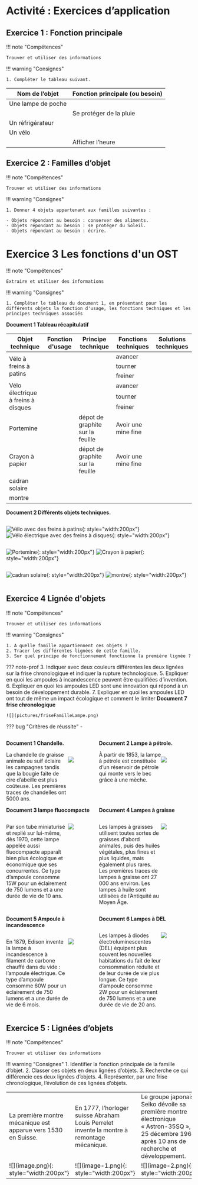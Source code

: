# Activité : Exercices d’application

## Exercice 1 : Fonction principale

!!! note "Compétences"

    Trouver et utiliser des informations 

!!! warning "Consignes"

    1. Compléter le tableau suivant.  


| Nom de l’objet  | Fonction principale (ou besoin)  |
|--|--|
| Une lampe de poche  |   |
|  |  Se protéger de la pluie |
| Un réfrigérateur |  |
| Un vélo  |    |
|  |  Afficher l’heure |


## Exercice 2 : Familles d’objet 



!!! note "Compétences"

    Trouver et utiliser des informations 

!!! warning "Consignes"

    1. Donner 4 objets appartenant aux familles suivantes :  
    
    - Objets répondant au besoin : conserver des aliments.
    - Objets répondant au besoin : se protéger du Soleil.  
    - Objets répondant au besoin : écrire. 


# Exercice 3 Les fonctions d'un OST

!!! note "Compétences"

    Extraire et utiliser des informations 

!!! warning "Consignes"

    1. Compléter le tableau du document 1, en présentant pour les différents objets la fonction d'usage, les fonctions techniques et les principes techniques associés
    
<div markdown style="break-inside: avoid;">

**Document 1 Tableau récapitulatif**
<table><thead>
  <tr>
    <th>Objet technique</th>
    <th>Fonction d'usage</th>
    <th>Principe technique</th>
    <th>Fonctions techniques</th>
    <th>Solutions techniques</th>
  </tr></thead>
<tbody>
  <tr>
    <td rowspan="3">Vélo à freins à patins</td>
    <td rowspan="3"></td>
    <td rowspan="3"></td>
    <td>avancer</td>
    <td></td>
  </tr>
  <tr>
    <td>tourner</td>
    <td></td>
  </tr>
  <tr>
    <td>freiner</td>
    <td></td>
  </tr>
  <tr>
    <td rowspan="3">Vélo électrique à freins à disques</td>
    <td rowspan="3"></td>
    <td rowspan="3"></td>
    <td>avancer</td>
    <td></td>
  </tr>
  <tr>
    <td>tourner</td>
    <td></td>
  </tr>
  <tr>
    <td>freiner</td>
    <td></td>
  </tr>
  <tr>
    <td>Portemine</td>
    <td></td>
    <td>dépot de graphite sur la feuille</td>
    <td>Avoir une mine fine</td>
    <td></td>
  </tr>
  <tr>
    <td>Crayon à papier</td>
    <td></td>
    <td>dépot de graphite sur la feuille</td>
    <td>Avoir une mine fine</td>
    <td></td>
  </tr>
  <tr>
    <td>cadran solaire</td>
    <td></td>
    <td></td>
    <td></td>
    <td></td>
  </tr>
  <tr>
    <td>montre</td>
    <td></td>
    <td></td>
    <td></td>
    <td></td>
  </tr>
</tbody>
</table>

</div>

<div markdown style="break-inside: avoid;">


**Document 2 Différents objets techniques.**

<div markdown style="display: flex; flex-direction:row" > 

![Vélo avec des freins à patins](pictures/velo_patins.png){: style="width:200px"}
![Vélo électrique avec des freins à disques](pictures/veloDisque.jpeg){: style="width:200px"}
</div>

<div markdown style="display: flex; flex-direction:row" > 

![Portemine](pictures/portemine.png){: style="width:200px"}
![Crayon à papier](pictures/crayonPapier.png){: style="width:200px"}
</div>

<div markdown style="display: flex; flex-direction:row" > 

![cadran solaire](pictures/cadranSolaire.png){: style="width:200px"}
![montre](pictures/montre.jpg){: style="width:200px"}
</div>
</div>

## Exercice 4 Lignée d'objets 

!!! note "Compétences"

    Trouver et utiliser des informations 

!!! warning "Consignes"

    1. A quelle famille appartiennent ces objets ? 
    2. Tracer les différentes lignées de cette famille.
    3. Sur quel principe de fonctionnement fonctionne la première lignée ?


??? note-prof
    3. Indiquer avec deux couleurs différentes les deux lignées sur la frise chronologique et indiquer la rupture technologique.
    5. Expliquer en quoi les ampoules à incandescence peuvent être qualifiées d’invention. 
    6. Expliquer en quoi les ampoules LED sont une innovation qui répond à un besoin de développement durable.
    7. Expliquer en quoi les ampoules LED ont tout de même un impact écologique  et comment le limiter
    **Document 7 frise chronologique**

    ![](pictures/friseFamilleLampe.png)


    
??? bug "Critères de réussite"
    - 





<div markdown style="break-inside: avoid; display:flex; flex-direction:row; ">

<div markdown style="display:flex; flex-direction:column; flex: 1 1 0;">

**Document 1 Chandelle.**
<div markdown style=" display:flex; flex-direction:row;">

<div markdown style=" display:flex; flex-direction:row; flex : 2 1 0; ">
La chandelle de graisse animale ou suif éclaire les campagnes tandis que la bougie faite de cire d’abeille est plus coûteuse. Les premières traces de chandelles ont 5000 ans.
</div>

<div markdown style=" display:flex; flex-direction:row; flex : 1 1 0; ">

![](pictures/chandelle.png)
</div>

</div>

</div>



<div markdown style="display:flex; flex-direction:column; flex: 1 1 0;">

**Document 2 Lampe à pétrole.**
<div markdown style=" display:flex; flex-direction:row;">

<div markdown style=" display:flex; flex-direction:row; flex : 2 1 0; ">
À partir de 1853, la lampe à pétrole est constituée d’un réservoir de pétrole qui monte vers le bec grâce à une mèche.

</div>

<div markdown style=" display:flex; flex-direction:row; flex : 1 1 0; ">

![](pictures/lampePetrole.png)

</div>

</div>

</div>

</div>




<div markdown style="break-inside: avoid; display:flex; flex-direction:row; ">

<div markdown style="display:flex; flex-direction:column; flex: 1 1 0;">

**Document 3 lampe fluocompacte**
<div markdown style=" display:flex; flex-direction:row;">

<div markdown style=" display:flex; flex-direction:row; flex : 2 1 0; ">

Par son tube miniaturisé et replié sur lui-même, dès 1970, cette lampe appelée aussi fluocompacte apparaît bien plus écologique et économique que ses concurrentes. Ce type d’ampoule consomme 15W pour un éclairement de 750 lumens et a une durée de vie de 10 ans.

</div>

<div markdown style=" display:flex; flex-direction:row; flex : 1 1 0; ">

![](pictures/lampeFluocompacte.png)
</div>

</div>

</div>



<div markdown style="display:flex; flex-direction:column; flex: 1 1 0;">

**Document 4 Lampes à graisse**

<div markdown style=" display:flex; flex-direction:row;">

<div markdown style=" display:flex; flex-direction:row; flex : 2 1 0; ">

Les lampes à graisses utilisent toutes sortes de graisses d'abord animales, puis des huiles végétales, plus fines et plus liquides, mais également plus rares. Les premières traces de lampes à graisse ont 27 000 ans environ.
Les lampes à huile sont utilisées de l’Antiquité au Moyen Âge. 

</div>

<div markdown style=" display:flex; flex-direction:row; flex : 1 1 0; ">

![](pictures/lampeGraisse.png)

</div>

</div>

</div>

</div>


<div markdown style="break-inside: avoid; display:flex; flex-direction:row; ">

<div markdown style="display:flex; flex-direction:column; flex: 1 1 0;">



**Document 5 Ampoule à incandescence**

<div markdown style=" display:flex; flex-direction:row;">

<div markdown style=" display:flex; flex-direction:row; flex : 2 1 0; ">


En 1879, Edison invente la lampe à incandescence à filament de carbone chauffé dans du vide : l’ampoule électrique. Ce type d’ampoule consomme 60W pour un éclairement de 750 lumens et a une durée de vie de 6 mois.

</div>

<div markdown style=" display:flex; flex-direction:row; flex : 1 1 0; ">

![](pictures/ampouleIncandescence.png)

</div>

</div>

</div>



<div markdown style="display:flex; flex-direction:column; flex: 1 1 0;">

**Document 6 Lampes à DEL**
<div markdown style=" display:flex; flex-direction:row;">

<div markdown style=" display:flex; flex-direction:row; flex : 2 1 0; ">

Les lampes à diodes électroluminescentes (DEL) équipent plus souvent les nouvelles habitations du fait de leur consommation réduite et de leur durée de vie plus longue. Ce type d’ampoule consomme 2W pour un éclairement de 750 lumens et a une durée de vie de 20 ans.

</div>

<div markdown style=" display:flex; flex-direction:row; flex : 1 1 0; ">

![](pictures/lampesDEL.png)

</div>

</div>

</div>

</div>



## Exercice 5 : Lignées d’objets



!!! note "Compétences"

    Trouver et utiliser des informations 

!!! warning "Consignes"
    1. Identifier la fonction principale de la famille d’objet.
    2. Classer ces objets en deux lignées d’objets.
    3. Recherche ce qui différencie ces deux lignées d’objets.
    4. Représenter, par une frise chronologique, l’évolution de ces lignées d’objets.
   
<table markdown>
<tbody markdown>
<tr>
<td>La première montre mécanique est apparue vers 1530 en Suisse.</td>
<td>En 1777, l’horloger suisse Abraham Louis Perrelet invente la montre à remontage mécanique.</td>
<td>Le groupe japonais Seiko dévoile sa première montre électronique « Astron-35SQ », le 25 décembre 1969 après 10 ans de recherche et développement.</td>
<td>En 1990, la Seiko Receptor est la première montre connectée à recevoir des textos (SMS).</td>
</tr>
<tr markdown>
<td markdown>![](image.png){: style="width:200px"}</td>
<td markdown>![](image-1.png){: style="width:200px"}</td>
<td markdown>![](image-2.png){: style="width:200px"}</td>
<td markdown>![](image-3.png){: style="width:200px"}</td>
</tr>
</tbody>
</table>









    
